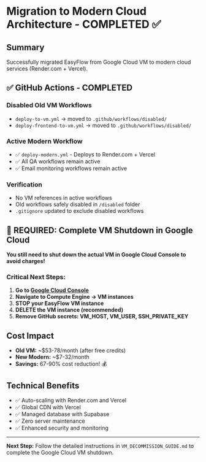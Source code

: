 # Migration to Modern Cloud Architecture - COMPLETED ✅

## Summary

Successfully migrated EasyFlow from Google Cloud VM to modern cloud services (Render.com + Vercel).

## ✅ GitHub Actions - COMPLETED

### Disabled Old VM Workflows

- `deploy-to-vm.yml` → moved to `.github/workflows/disabled/`
- `deploy-frontend-to-vm.yml` → moved to `.github/workflows/disabled/`

### Active Modern Workflow

- ✅ `deploy-modern.yml` - Deploys to Render.com + Vercel
- ✅ All QA workflows remain active
- ✅ Email monitoring workflows remain active

### Verification

- No VM references in active workflows
- Old workflows safely disabled in `/disabled` folder
- `.gitignore` updated to exclude disabled workflows

## 🚨 REQUIRED: Complete VM Shutdown in Google Cloud

**You still need to shut down the actual VM in Google Cloud Console to avoid charges!**

### Critical Next Steps:

1. **Go to [Google Cloud Console](https://console.cloud.google.com/)**
2. **Navigate to Compute Engine → VM instances**
3. **STOP your EasyFlow VM instance**
4. **DELETE the VM instance (recommended)**
5. **Remove GitHub secrets: VM_HOST, VM_USER, SSH_PRIVATE_KEY**

## Cost Impact

- **Old VM:** ~$53-78/month (after free credits)
- **New Modern:** ~$7-32/month
- **Savings:** 67-90% cost reduction! 💰

## Technical Benefits

- ✅ Auto-scaling with Render.com and Vercel
- ✅ Global CDN with Vercel
- ✅ Managed database with Supabase
- ✅ Zero server maintenance
- ✅ Enhanced security and monitoring

---

**Next Step:** Follow the detailed instructions in `VM_DECOMMISSION_GUIDE.md` to complete the Google Cloud VM shutdown.
